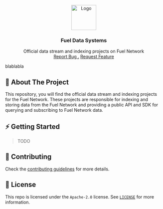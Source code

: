 <br/>
<div align="center">
<a href="https://github.com/pedronauck/rust-test">
<img src="https://global.discourse-cdn.com/business6/uploads/fuel/original/2X/5/57d5a345cc15a64b636e0d56e042857f8a0e80b1.png" alt="Logo" width="80" height="80">
</a>
<h3 align="center">Fuel Data Systems</h3>
<p align="center">
Official data stream and indexing projects on Fuel Network
<br/>
<a href="https://github.com/pedronauck/rust-test/issues/new?labels=bug&template=bug-report---.md">Report Bug .</a>
<a href="https://github.com/pedronauck/rust-test/issues/new?labels=enhancement&template=feature-request---.md">Request Feature</a>
</p>
</div>

blablabla

## 📝 About The Project

This repository, you will find the official data stream and indexing
projects for the Fuel Network. These projects are responsible for indexing and
storing data from the Fuel Network and providing a public API and SDK for querying
and subscribing to Fuel Network data.

## ⚡ Getting Started

> TODO

## 💪 Contributing

Check the [contributing guidelines](CONTRIBUTING.md) for more details.

## 📜 License

This repo is licensed under the `Apache-2.0` license. See [`LICENSE`](./LICENSE) for more information.
